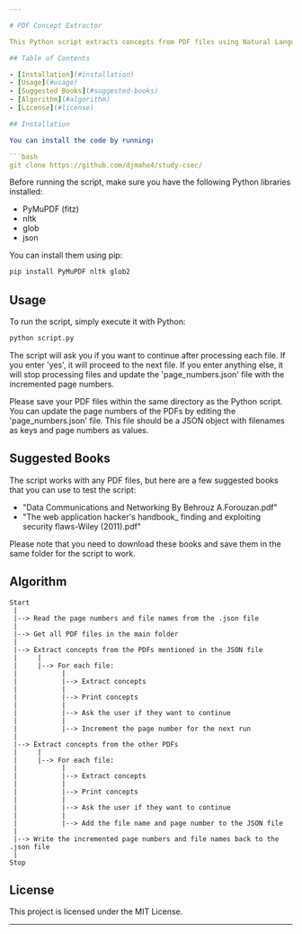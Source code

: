 ```yaml
---

# PDF Concept Extractor

This Python script extracts concepts from PDF files using Natural Language Processing (NLP) techniques. It processes PDF files mentioned in a JSON file first and then proceeds to other PDFs in the directory.

## Table of Contents

- [Installation](#installation)
- [Usage](#usage)
- [Suggested Books](#suggested-books)
- [Algorithm](#algorithm)
- [License](#license)

## Installation

You can install the code by running:

```bash
git clone https://github.com/djmahe4/study-csec/
```

Before running the script, make sure you have the following Python libraries installed:

- PyMuPDF (fitz)
- nltk
- glob
- json

You can install them using pip:

```bash
pip install PyMuPDF nltk glob2
```

## Usage

To run the script, simply execute it with Python:

```bash
python script.py
```

The script will ask you if you want to continue after processing each file. If you enter 'yes', it will proceed to the next file. If you enter anything else, it will stop processing files and update the 'page_numbers.json' file with the incremented page numbers.

Please save your PDF files within the same directory as the Python script. You can update the page numbers of the PDFs by editing the 'page_numbers.json' file. This file should be a JSON object with filenames as keys and page numbers as values.

## Suggested Books

The script works with any PDF files, but here are a few suggested books that you can use to test the script:

- "Data Communications and Networking By Behrouz A.Forouzan.pdf"
- "The web application hacker's handbook_ finding and exploiting security flaws-Wiley (2011).pdf"

Please note that you need to download these books and save them in the same folder for the script to work.

## Algorithm

```
Start
 |
 |--> Read the page numbers and file names from the .json file
 |
 |--> Get all PDF files in the main folder
 |
 |--> Extract concepts from the PDFs mentioned in the JSON file
 |     |
 |     |--> For each file:
 |           |
 |           |--> Extract concepts
 |           |
 |           |--> Print concepts
 |           |
 |           |--> Ask the user if they want to continue
 |           |
 |           |--> Increment the page number for the next run
 |
 |--> Extract concepts from the other PDFs
 |     |
 |     |--> For each file:
 |           |
 |           |--> Extract concepts
 |           |
 |           |--> Print concepts
 |           |
 |           |--> Ask the user if they want to continue
 |           |
 |           |--> Add the file name and page number to the JSON file
 |
 |--> Write the incremented page numbers and file names back to the .json file
 |
Stop
```

## License

This project is licensed under the MIT License.

---
```

